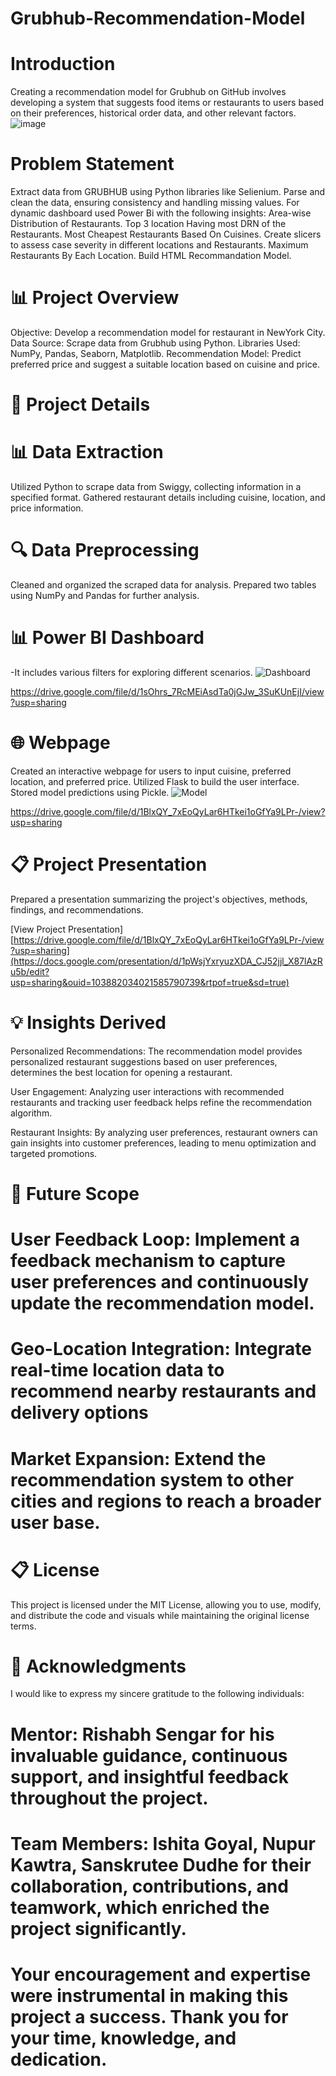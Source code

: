# Grubhub-Recommendation-Model
# Introduction
Creating a recommendation model for Grubhub on GitHub involves developing a system that suggests food items or restaurants to users based on their preferences, historical order data, and other relevant factors.
![image](https://github.com/Nupur-23/Grubhub-Recommendation-Model/assets/108872972/07dc689f-f466-4a5e-9d6d-d60ffead5fb6)

# Problem Statement
Extract data from GRUBHUB using Python libraries like Selienium.
Parse and clean the data, ensuring consistency and handling missing values.
For dynamic dashboard used Power Bi with the following insights:
Area-wise  Distribution of Restaurants.
Top 3 location Having most DRN of the Restaurants.
Most Cheapest Restaurants Based On Cuisines.
Create slicers to assess case severity in different locations and Restaurants.
Maximum Restaurants By Each Location.
Build HTML Recommandation Model.
# 📊 Project Overview
Objective: Develop a recommendation model for restaurant in NewYork City.
Data Source: Scrape data from Grubhub using Python.
Libraries Used: NumPy, Pandas, Seaborn, Matplotlib.
Recommendation Model: Predict preferred price and suggest a suitable location based on cuisine and price.

# 📌 Project Details
# 📊 Data Extraction
Utilized Python to scrape data from Swiggy, collecting information in a specified format.
Gathered restaurant details including cuisine, location, and price information.
# 🔍 Data Preprocessing
Cleaned and organized the scraped data for analysis.
Prepared two tables using NumPy and Pandas for further analysis.

# 📊 Power BI Dashboard
-It includes various filters for exploring different scenarios.
![Dashboard](https://github.com/Nupur-23/Grubhub-Recommendation-Model/assets/108872972/8c61a2b5-2497-42a4-8ea1-ad03788f28fb)

https://drive.google.com/file/d/1sOhrs_7RcMEiAsdTa0jGJw_3SuKUnEjI/view?usp=sharing

# 🌐 Webpage
Created an interactive webpage for users to input cuisine, preferred location, and preferred price.
Utilized Flask to build the user interface.
Stored model predictions using Pickle.
![Model](https://github.com/Nupur-23/Grubhub-Recommendation-Model/assets/108872972/78ae4349-bd24-45e1-8f4c-c3805bdd70a5)

https://drive.google.com/file/d/1BlxQY_7xEoQyLar6HTkei1oGfYa9LPr-/view?usp=sharing

# 📋 Project Presentation
Prepared a presentation summarizing the project's objectives, methods, findings, and recommendations.

[View Project Presentation]
[https://drive.google.com/file/d/1BlxQY_7xEoQyLar6HTkei1oGfYa9LPr-/view?usp=sharing](https://docs.google.com/presentation/d/1pWsjYxryuzXDA_CJ52jjl_X87lAzRu5b/edit?usp=sharing&ouid=103882034021585790739&rtpof=true&sd=true)

# 💡 Insights Derived
Personalized Recommendations: The recommendation model provides personalized restaurant suggestions based on user preferences, determines the best location for opening a restaurant.

User Engagement: Analyzing user interactions with recommended restaurants and tracking user feedback helps refine the recommendation algorithm.

Restaurant Insights: By analyzing user preferences, restaurant owners can gain insights into customer preferences, leading to menu optimization and targeted promotions.


# 🚀 Future Scope
# User Feedback Loop: Implement a feedback mechanism to capture user preferences and continuously update the recommendation model.

# Geo-Location Integration: Integrate real-time location data to recommend nearby restaurants and delivery options

# Market Expansion: Extend the recommendation system to other cities and regions to reach a broader user base.


# 📋 License
This project is licensed under the MIT License, allowing you to use, modify, and distribute the code and visuals while maintaining the original license terms.


# 🙏 Acknowledgments
I would like to express my sincere gratitude to the following individuals:

# Mentor: Rishabh Sengar for his invaluable guidance, continuous support, and insightful feedback throughout the project.
# Team Members: Ishita Goyal, Nupur Kawtra, Sanskrutee Dudhe for their collaboration, contributions, and teamwork, which enriched the project significantly.
# Your encouragement and expertise were instrumental in making this project a success. Thank you for your time, knowledge, and dedication.
